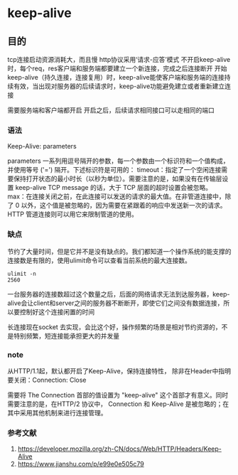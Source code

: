 # keep-alive

## 目的

tcp连接启动资源消耗大，而且慢
http协议采用‘请求-应答’模式
不开启keep-alive时，每个req，res客户端和服务端都要建立一个新连接，完成之后连接断开
开始keep-alive（持久连接，连接复用）时，keep-alive能使客户端和服务端的连接持续有效，当出现对服务器的后续请求时，keep-alive功能避免建立或者重新建立连接

需要服务端和客户端都开启
开启之后，后续请求相同接口可以走相同的端口

### 语法

Keep-Alive: parameters

parameters
一系列用逗号隔开的参数，每一个参数由一个标识符和一个值构成，并使用等号 ('=') 隔开。下述标识符是可用的：
timeout：指定了一个空闲连接需要保持打开状态的最小时长（以秒为单位）。需要注意的是，如果没有在传输层设置 keep-alive TCP message 的话，大于 TCP 层面的超时设置会被忽略。
max：在连接关闭之前，在此连接可以发送的请求的最大值。在非管道连接中，除了 0 以外，这个值是被忽略的，因为需要在紧跟着的响应中发送新一次的请求。HTTP 管道连接则可以用它来限制管道的使用。

### 缺点

节约了大量时间，但是它并不是没有缺点的。我们都知道一个操作系统的能支撑的连接数是有限的，使用ulimit命令可以查看当前系统的最大连接数。

```
ulimit -n
2560
```

一台服务器的连接数超过这个数量之后，后面的网络请求无法到达服务器，keep-alive会让client和server之间的服务器不断断开，即使它们之间没有数据连接，所以要控制好这个连接闲置的时间

长连接现在socket 去实现，会比这个好，操作频繁的场景是相对节约资源的，不是特别频繁，短连接能承担更大的并发量

### note

从HTTP/1.1起，默认都开启了Keep-Alive，保持连接特性， 除非在Header中指明要关闭：Connection: Close

需要将 The Connection 首部的值设置为  "keep-alive" 这个首部才有意义。同时需要注意的是，在HTTP/2 协议中， Connection 和 Keep-Alive  是被忽略的；在其中采用其他机制来进行连接管理。

### 参考文献

1. <https://developer.mozilla.org/zh-CN/docs/Web/HTTP/Headers/Keep-Alive>
2. <https://www.jianshu.com/p/e99e0e505c79>
